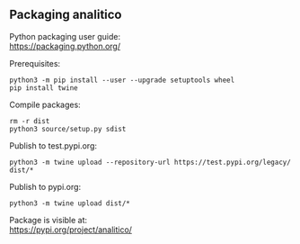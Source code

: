 ## Packaging analitico

Python packaging user guide:  
https://packaging.python.org/

Prerequisites:  
```console
python3 -m pip install --user --upgrade setuptools wheel
pip install twine
```

Compile packages:  
```console
rm -r dist
python3 source/setup.py sdist
```

Publish to test.pypi.org:  
```console
python3 -m twine upload --repository-url https://test.pypi.org/legacy/ dist/*
```

Publish to pypi.org:  
```console
python3 -m twine upload dist/*
```

Package is visible at:  
https://pypi.org/project/analitico/
